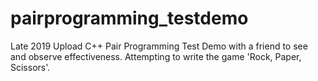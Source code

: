 # pairprogramming_testdemo
Late 2019 Upload C++ Pair Programming Test Demo with a friend to see and observe effectiveness. Attempting to write the game 'Rock, Paper, Scissors'.
